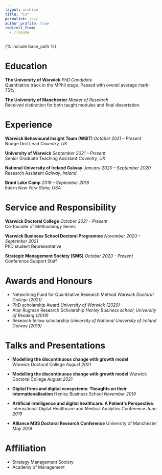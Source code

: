 ```yaml
---
layout: archive
title: "CV"
permalink: /cv/
author_profile: true
redirect_from:
  - /resume
---
```


{% include base_path %}

# Education

**The University of Warwick** *PhD Candidate*  
Quantitative track in the MPhil stage. Passed with overall average mark: 75%

**The University of Manchester** *Master of Research*  
Received distinction for both taught modules and final dissertation.

# Experience

**Warwick Behavioural Insight Team (WBIT)** *October 2021 – Present*  
Nudge Unit Lead *Coventry, UK*

**University of Warwick** *September 2021 – Present*  
Senior Graduate Teaching Assistant *Coventry, UK*

**National University of Ireland Galway** *January 2020 – September 2020*  
Research Assistant *Galway, Ireland*

**Brant Lake Camp** *2016 – September 2016*  
Intern *New York Stata, USA*

# Service and Responsibility

**Warwick Doctoral College** *October 2021 – Present*  
Co-founder of Methodology Series 

**Warwick Business School Doctoral Programme** *November 2020 – September 2021*  
PhD student Representative

**Strategic Management Society (SMS)** *October 2020 – Present*  
Conference Support Staff

# Awards and Honours 
 
* Networking Fund for Quantitative Research Method *Warwick Doctoral College (2021)*
* PhD scholarship Award *University of Warwick (2020)*
* Alan Rugman Research Scholarship *Henley Business school, University of Reading (2019)*
* Research fellow scholarship *University of National University of Ireland Galway (2019)*

# Talks and Presentations

* **Modelling the discontinuous change with growth model**  
Warwick Doctoral College *August 2021*

* **Modelling the discontinuous change with growth model**
Warwick Doctoral College *August 2021*

* **Digital firms and digital ecosystems: Thoughts on their internationalisation**
Henley Business School *November 2019*

* **Artificial intelligence and digital healthcare: A Patient’s Perspective.**
International Digital Healthcare and Medical Analytics Conference *June 2019*

* **Alliance MBS Doctoral Research Conference**
University of Manchester *May 2019*

# Affiliation 
* Strategy Management Society 
* Academy of Management  


